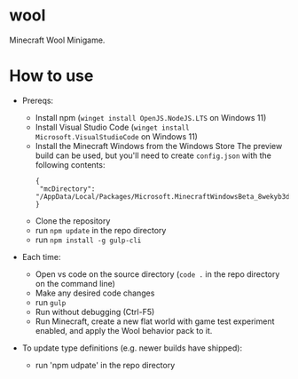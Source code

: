 # wool

Minecraft Wool Minigame.

# How to use

- Prereqs:

  - Install npm (`winget install OpenJS.NodeJS.LTS` on Windows 11)
  - Install Visual Studio Code (`winget install Microsoft.VisualStudioCode` on Windows 11)
  - Install the Minecraft Windows from the Windows Store
    The preview build can be used, but you'll need to create `config.json` with the following contents:
    ```
    {
     "mcDirectory": "/AppData/Local/Packages/Microsoft.MinecraftWindowsBeta_8wekyb3d8bbwe/LocalState/games/com.mojang/"
    }
    ```
  - Clone the repository
  - run `npm update` in the repo directory
  - run `npm install -g gulp-cli`

- Each time:

  - Open vs code on the source directory (`code .` in the repo directory on the command line)
  - Make any desired code changes
  - run `gulp`
  - Run without debugging (Ctrl-F5)
  - Run Minecraft, create a new flat world with game test experiment enabled, and apply the Wool behavior pack to it.

- To update type definitions (e.g. newer builds have shipped):

  - run 'npm udpate' in the repo directory
